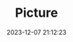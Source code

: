 ---
weight: 1
images:
- /images/edited/89.jpeg
title: Picture
date: 2023-12-07 21:12:23
tags: [luminar neo,work]
---